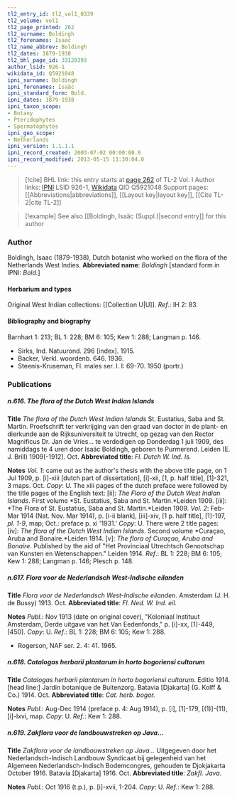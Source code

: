 ```yaml
---
tl2_entry_id: tl2_vol1_0339
tl2_volume: vol1
tl2_page_printed: 262
tl2_surname: Boldingh
tl2_forenames: Isaac
tl2_name_abbrev: Boldingh
tl2_dates: 1879-1938
tl2_bhl_page_id: 33120393
author_lsid: 926-1
wikidata_id: Q5921048
ipni_surname: Boldingh
ipni_forenames: Isaäc
ipni_standard_form: Bold.
ipni_dates: 1879-1938
ipni_taxon_scope: 
- Botany
- Pteridophytes
- Spermatophytes
ipni_geo_scope: 
- Netherlands
ipni_version: 1.1.1.1
ipni_record_created: 2003-07-02 00:00:00.0
ipni_record_modified: 2013-05-15 11:30:04.0
---
```


> [!cite] BHL link: this entry starts at [page 262](https://www.biodiversitylibrary.org/page/33120393) of TL-2 Vol. I
> Author links: [IPNI](https://www.ipni.org/a/926-1) LSID 926-1, [Wikidata](https://www.wikidata.org/wiki/Q5921048) QID Q5921048
> Support pages: [[Abbreviations|abbreviations]], [[Layout key|layout key]], [[Cite TL-2|cite TL-2]]

> [!example] See also [[Boldingh, Isaäc (Suppl.)|second entry]] for this author

### Author

Boldingh, Isaac (1879-1938), Dutch botanist who worked on the flora of the Netherlands West Indies. 
**Abbreviated name**: *Boldingh* \[standard form in IPNI: *Bold.*\]

#### Herbarium and types

Original West Indian collections: [[Collection U|U]].
*Ref*.: IH 2: 83.

#### Bibliography and biography

Barnhart 1: 213; BL 1: 228; BM 6: 105; Kew 1: 288; Langman p. 146.
- Sirks, Ind. Natuurond. 296 \[index\]. 1915.
- Backer, Verkl. woordenb. 646. 1936.
- Steenis-Kruseman, Fl. males ser. I. I: 69-70. 1950 (portr.)

### Publications

##### n.616. The flora of the Dutch West Indian Islands

**Title**
*The flora of the Dutch West Indian Islands* St. Eustatius, Saba and St. Martin. Proefschrift ter verkrijging van den graad van doctor in de plant- en dierkunde aan de Rijksuniversiteit te Utrecht, op gezag van den Rector Magnificus Dr. Jan de Vries... te verdedigen op Donderdag 1 juli 1909, des namiddags te 4 uren door Isaäc Boldingh, geboren te Purmerend. Leiden (E. J. Brill) 1909\[-1912\]. Oct.
**Abbreviated title**: *Fl. Dutch W. Ind. Is.*

**Notes**
*Vol. 1*: came out as the author's thesis with the above title page, on 1 Jul 1909, p. \[i\]-xiii \[dutch part of dissertation\], \[i\]-xii, \[1, p. half title\], \[1\]-321, 3 maps. Oct. *Copy*: U. The xiii pages of the dutch preface were followed by the title pages of the English text:
\[ii\]: *The Flora of the Dutch West Indian Islands*. First volume *St. Eustatius, Saba and St. Martin.*Leiden 1909.
\[iii\]: *The Flora of St. Eustatius, Saba and St. Martin.*Leiden 1909.
*Vol. 2*: Feb-Mar 1914 (Nat. Nov. Mar 1914), p. \[i-ii blank\], \[iii\]-xiv, \[1 p. half title\], \[1\]-197, *pl. 1-9*, map; Oct.: preface p. xi '1931.' *Copy*: U. There were 2 title pages:
\[iv\]: *The flora of the Dutch West Indian Islands*. Second volume *Curaçao, Aruba and Bonaire.*Leiden 1914.
\[v\]: *The flora of Curaçao, Aruba and Bonaire*. Published by the aid of "Het Provinciaal Utrechtsch Genootschap van Kunsten en Wetenschappen." Leiden 1914.
*Ref*.: BL 1: 228; BM 6: 105; Kew 1: 288; Langman p. 146; Plesch p. 148.

##### n.617. Flora voor de Nederlandsch West-Indische eilanden

**Title**
*Flora voor de Nederlandsch West-Indische eilanden*. Amsterdam (J. H. de Bussy) 1913. Oct.
**Abbreviated title**: *Fl. Ned. W. Ind. eil.*

**Notes**
*Publ*.: Nov 1913 (date on original cover), "Koloniaal Instituut Amsterdam, Derde uitgave van het Van Eedenfonds," p. \[i\]-xx, \[1\]-449, \[450\]. *Copy*: U.
*Ref*.: BL 1: 228; BM 6: 105; Kew 1: 288.
- Rogerson, NAF ser. 2. 4: 41. 1965.

##### n.618. Catalogas herbarii plantarum in horto bogoriensi cultarum

**Title**
*Catalogas herbarii plantarum in horto bogoriensi cultarum*. Editio 1914. \[head line:\] Jardin botanique de Buitenzorg. Batavia \[Djakarta\] (G. Kolff & Co.) 1914. Oct.
**Abbreviated title**: *Cat. herb. bogor.*

**Notes**
*Publ*.: Aug-Dec 1914 (preface p. 4: Aug 1914), p. \[i\], \[1\]-179, \[(1)\]-(11), \[i\]-lxvi, map.
*Copy*: U.
*Ref*.: Kew 1: 288.

##### n.619. Zakflora voor de landbouwstreken op Java...

**Title**
*Zakflora voor de landbouwstreken op Java...* Uitgegeven door het Nederlandsch-Indisch Landbouw Syndicaat bij gelegenheid van het Algemeen Nederlandsch-Indisch Bodemcongres, gehouden te Djokjakarta October 1916. Batavia \[Djakarta\] 1916. Oct.
**Abbreviated title**: *Zakfl. Java*.

**Notes**
*Publ*.: Oct 1916 (t.p.), p. \[i\]-xvii, 1-204. *Copy*: U.
*Ref*.: Kew 1: 288.


